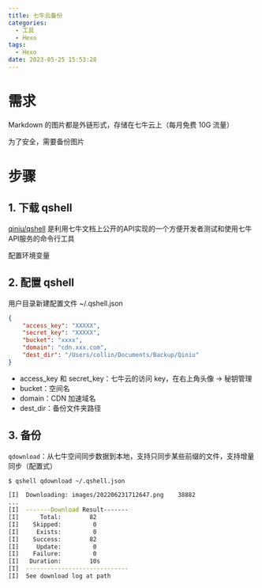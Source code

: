 ```yaml
---
title: 七牛云备份
categories:
  - 工具
  - Hexo
tags:
  - Hexo
date: 2023-05-25 15:53:28
---
```


# 需求

Markdown 的图片都是外链形式，存储在七牛云上（每月免费 10G 流量）

为了安全，需要备份图片

# 步骤

## 1. 下载 qshell

[qiniu/qshell](https://github.com/qiniu/qshell) 是利用七牛文档上公开的API实现的一个方便开发者测试和使用七牛API服务的命令行工具

配置环境变量

## 2. 配置 qshell

用户目录新建配置文件 ~/.qshell.json

```json
{
	"access_key": "XXXXX",
	"secret_key": "XXXXX",
	"bucket": "xxxx",
	"domain": "cdn.xxx.com",
	"dest_dir": "/Users/collin/Documents/Backup/Qiniu"
}
```

* access_key 和 secret_key：七牛云的访问 key，在右上角头像 -> 秘钥管理
* bucket：空间名
* domain：CDN 加速域名
* dest_dir：备份文件夹路径

## 3. 备份

`qdownload`：从七牛空间同步数据到本地，支持只同步某些前缀的文件，支持增量同步（配置式）

```bash
$ qshell qdownload ~/.qshell.json

[I]  Downloading: images/202206231712647.png	38882
...
[I]  -------Download Result-------
[I]      Total:        82
[I]    Skipped:         0
[I]     Exists:         0
[I]    Success:        82
[I]     Update:         0
[I]    Failure:         0
[I]   Duration:        10s
[I]  -----------------------------
[I]  See download log at path
```

